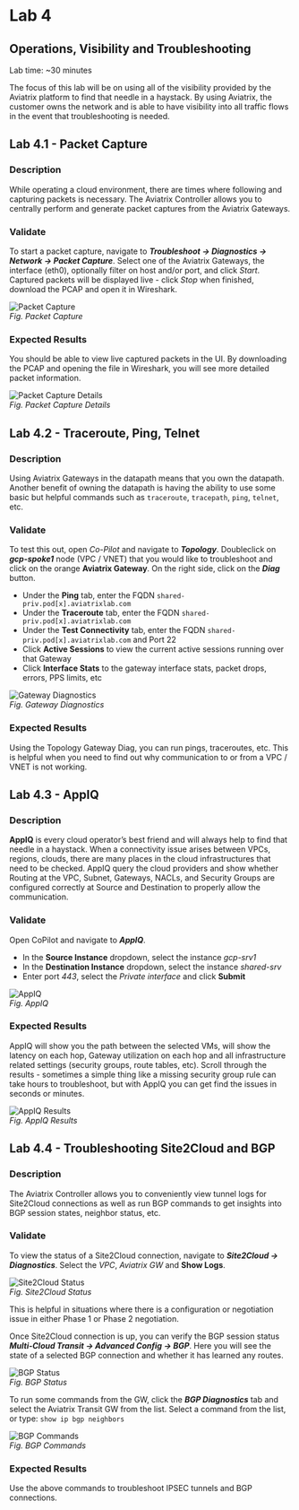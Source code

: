# Lab 4  

## Operations, Visibility and Troubleshooting
Lab time: ~30 minutes  

The focus of this lab will be on using all of the visibility provided by the Aviatrix platform to find that needle in a haystack.  By using Aviatrix, the customer owns the network and is able to have visibility into all traffic flows in the event that troubleshooting is needed.

## Lab 4.1 - Packet Capture
### Description
While operating a cloud environment, there are times where following and capturing packets is necessary.  The Aviatrix Controller allows you to centrally perform and generate packet captures from the Aviatrix Gateways.
### Validate
To start a packet capture, navigate to **_Troubleshoot -> Diagnostics -> Network -> Packet Capture_**.  Select one of the Aviatrix Gateways, the interface (eth0), optionally filter on host and/or port, and click _Start_.  Captured packets will be displayed live - click _Stop_ when finished, download the PCAP and open it in Wireshark.

![Packet Capture](../images/packet-capture.png)  
_Fig. Packet Capture_  
### Expected Results
You should be able to view live captured packets in the UI.  By downloading the PCAP and opening the file in Wireshark, you will see more detailed packet information.

![Packet Capture Details](../images/packet-capture-details.png)  
_Fig. Packet Capture Details_  

## Lab 4.2 - Traceroute, Ping, Telnet
### Description
Using Aviatrix Gateways in the datapath means that you own the datapath.  Another benefit of owning the datapath is having the ability to use some basic but helpful commands such as ```traceroute```, ```tracepath```, ```ping```, ```telnet```, etc.
### Validate
To test this out, open _Co-Pilot_ and navigate to **_Topology_**.  Doubleclick on **_gcp-spoke1_** node (VPC / VNET) that you would like to troubleshoot and click on the orange **Aviatrix Gateway**.  On the right side, click on the **_Diag_** button.  

* Under the **Ping** tab, enter the FQDN ```shared-priv.pod[x].aviatrixlab.com```
* Under the **Traceroute** tab, enter the FQDN ```shared-priv.pod[x].aviatrixlab.com```
* Under the **Test Connectivity** tab, enter the FQDN ```shared-priv.pod[x].aviatrixlab.com``` and Port 22
* Click **Active Sessions** to view the current active sessions running over that Gateway
* Click **Interface Stats** to the gateway interface stats, packet drops, errors, PPS limits, etc

![Gateway Diagnostics](../images/gateway-diag.png)  
_Fig. Gateway Diagnostics_  

### Expected Results
Using the Topology Gateway Diag, you can run pings, traceroutes, etc.  This is helpful when you need to find out why communication to or from a VPC / VNET is not working.

## Lab 4.3 - AppIQ
### Description
**AppIQ** is every cloud operator’s best friend and will always help to find that needle in a haystack.  When a connectivity issue arises between VPCs, regions, clouds, there are many places in the cloud infrastructures that need to be checked.  AppIQ query the cloud providers and show whether Routing at the VPC, Subnet, Gateways, NACLs, and Security Groups are configured correctly at Source and Destination to properly allow the communication.
### Validate
Open CoPilot and navigate to **_AppIQ_**.
* In the **Source Instance** dropdown, select the instance _gcp-srv1_
* In the **Destination Instance** dropdown, select the instance _shared-srv_
* Enter port _443_, select the _Private interface_ and click **Submit**

![AppIQ](../images/appiq-config.png)  
_Fig. AppIQ_  

### Expected Results
AppIQ will show you the path between the selected VMs, will show the latency on each hop, Gateway utilization on each hop and all infrastructure related settings (security groups, route tables, etc).  Scroll through the results - sometimes a simple thing like a missing security group rule can take hours to troubleshoot, but with AppIQ you can get find the issues in seconds or minutes.  

![AppIQ Results](../images/appiq-results.png)  
_Fig. AppIQ Results_  

## Lab 4.4 - Troubleshooting Site2Cloud and BGP
### Description
The Aviatrix Controller allows you to conveniently view tunnel logs for Site2Cloud connections as well as run BGP commands to get insights into BGP session states, neighbor status, etc.
### Validate
To view the status of a Site2Cloud connection, navigate to **_Site2Cloud -> Diagnostics_**.  Select the _VPC_, _Aviatrix GW_ and **Show Logs**.

![Site2Cloud Status](../images/site2cloud-status.png)  
_Fig. Site2Cloud Status_  

This is helpful in situations where there is a configuration or negotiation issue in either Phase 1 or Phase 2 negotiation.  

Once Site2Cloud connection is up, you can verify the BGP session status **_Multi-Cloud Transit -> Advanced Config -> BGP_**.  Here you will see the state of a selected BGP connection and whether it has learned any routes.  

![BGP Status](../images/bgp-status.png)  
_Fig. BGP Status_  

To run some commands from the GW, click the **_BGP Diagnostics_** tab and select the Aviatrix Transit GW from the list.  Select a command from the list, or type:  ```show ip bgp neighbors```

![BGP Commands](../images/bgp-commands.png)  
_Fig. BGP Commands_  

### Expected Results
Use the above commands to troubleshoot IPSEC tunnels and BGP connections.
